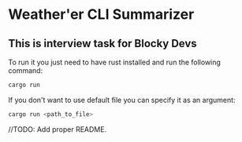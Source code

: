 # Weather'er CLI Summarizer

## This is interview task for Blocky Devs

To run it you just need to have rust installed and run the following command:

```bash
cargo run
```

If you don't want to use default file you can specify it as an argument:

```bash
cargo run <path_to_file>
```

//TODO: Add proper README.
